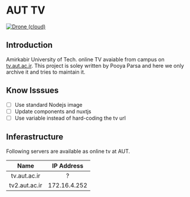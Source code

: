 # AUT TV

[![Drone (cloud)](https://img.shields.io/drone/build/aut-cic/tv.svg?style=flat-square&logo=drone)](https://cloud.drone.io/aut-cic/tv)

## Introduction

Amirkabir University of Tech. online TV avaiable from campus on [tv.aut.ac.ir](https://tv.aut.ac.ir).
This project is soley written by Pooya Parsa and here we only archive it and tries to maintain it.

## Know Isssues

- [ ] Use standard Nodejs image
- [ ] Update components and nuxtjs
- [ ] Use variable instead of hard-coding the tv url

## Inferastructure

Following servers are available as online tv at AUT.

|     Name      |  IP Address  |
| :-----------: | :----------: |
| tv.aut.ac.ir  |      ?       |
| tv2.aut.ac.ir | 172.16.4.252 |
